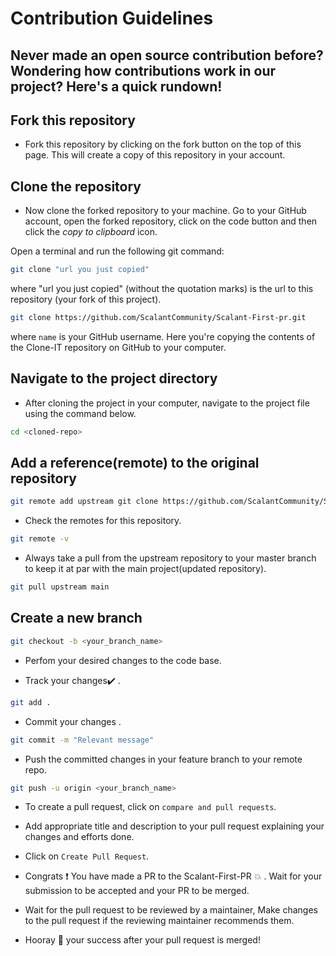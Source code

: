 # Contribution Guidelines

## Never made an open source contribution before? Wondering how contributions work in our project? Here's a quick rundown!

## Fork this repository

* Fork this repository by clicking on the fork button on the top of this page.
This will create a copy of this repository in your account.

## Clone the repository

* Now clone the forked repository to your machine. Go to your GitHub account, open the forked repository, click on the code button and then click the _copy to clipboard_ icon.

Open a terminal and run the following git command:

```bash
git clone "url you just copied"
```

where "url you just copied" (without the quotation marks) is the url to this repository (your fork of this project). 

```bash
git clone https://github.com/ScalantCommunity/Scalant-First-pr.git
```

where `name` is your GitHub username. Here you're copying the contents of the Clone-IT repository on GitHub to your computer.

## Navigate to the project directory

* After cloning the project in your computer, navigate to the project file using the command below.

```bash
cd <cloned-repo>
```

## Add a reference(remote) to the original repository

```bash
git remote add upstream git clone https://github.com/ScalantCommunity/Scalant-First-pr

```

* Check the remotes for this repository.

```bash
git remote -v
```

* Always take a pull from the upstream repository to your master branch to keep it at par with the main project(updated repository).

```bash
git pull upstream main
```

## Create a new branch

```bash
git checkout -b <your_branch_name>
```

* Perfom your desired changes to the code base.

* Track your changes:heavy_check_mark: .

```bash
git add . 
```

* Commit your changes .

```bash
git commit -m "Relevant message"
```

* Push the committed changes in your feature branch to your remote repo.

```bash
git push -u origin <your_branch_name>
```

* To create a pull request, click on `compare and pull requests`.

* Add appropriate title and description to your pull request explaining your changes and efforts done.

* Click on `Create Pull Request`.

* Congrats :exclamation: You have made a PR to the Scalant-First-PR :boom: . Wait for your submission to be accepted and your PR to be merged.

* Wait for the pull request to be reviewed by a maintainer, Make changes to the pull request if the reviewing maintainer recommends them.

* Hooray 🥳  your success after your pull request is merged!

